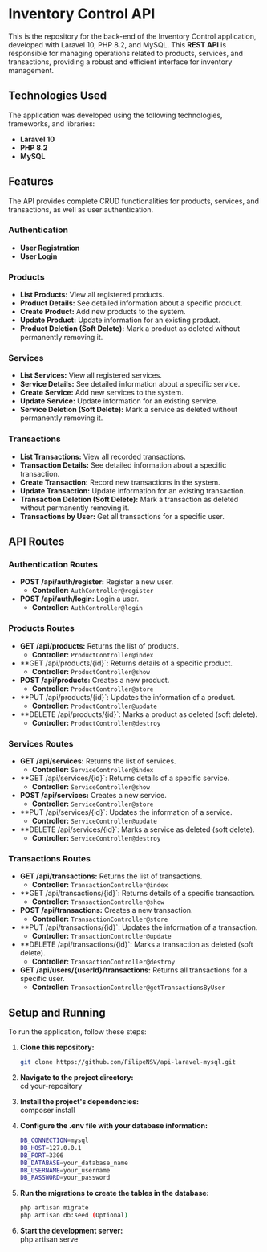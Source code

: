 # Inventory Control API

This is the repository for the back-end of the Inventory Control application, developed with Laravel 10, PHP 8.2, and MySQL. This **REST API** is responsible for managing operations related to products, services, and transactions, providing a robust and efficient interface for inventory management.

## Technologies Used

The application was developed using the following technologies, frameworks, and libraries:

- **Laravel 10**
- **PHP 8.2**
- **MySQL**

## Features

The API provides complete CRUD functionalities for products, services, and transactions, as well as user authentication.

### Authentication

- **User Registration**
- **User Login**

### Products

- **List Products:** View all registered products.
- **Product Details:** See detailed information about a specific product.
- **Create Product:** Add new products to the system.
- **Update Product:** Update information for an existing product.
- **Product Deletion (Soft Delete):** Mark a product as deleted without permanently removing it.

### Services

- **List Services:** View all registered services.
- **Service Details:** See detailed information about a specific service.
- **Create Service:** Add new services to the system.
- **Update Service:** Update information for an existing service.
- **Service Deletion (Soft Delete):** Mark a service as deleted without permanently removing it.

### Transactions

- **List Transactions:** View all recorded transactions.
- **Transaction Details:** See detailed information about a specific transaction.
- **Create Transaction:** Record new transactions in the system.
- **Update Transaction:** Update information for an existing transaction.
- **Transaction Deletion (Soft Delete):** Mark a transaction as deleted without permanently removing it.
- **Transactions by User:** Get all transactions for a specific user.

## API Routes

### Authentication Routes

- **POST /api/auth/register:** Register a new user.
  - **Controller:** `AuthController@register`
- **POST /api/auth/login:** Login a user.
  - **Controller:** `AuthController@login`

### Products Routes

- **GET /api/products:** Returns the list of products.
  - **Controller:** `ProductController@index`
- **GET /api/products/{id}`: Returns details of a specific product.
  - **Controller:** `ProductController@show`
- **POST /api/products:** Creates a new product.
  - **Controller:** `ProductController@store`
- **PUT /api/products/{id}`: Updates the information of a product.
  - **Controller:** `ProductController@update`
- **DELETE /api/products/{id}`: Marks a product as deleted (soft delete).
  - **Controller:** `ProductController@destroy`

### Services Routes

- **GET /api/services:** Returns the list of services.
  - **Controller:** `ServiceController@index`
- **GET /api/services/{id}`: Returns details of a specific service.
  - **Controller:** `ServiceController@show`
- **POST /api/services:** Creates a new service.
  - **Controller:** `ServiceController@store`
- **PUT /api/services/{id}`: Updates the information of a service.
  - **Controller:** `ServiceController@update`
- **DELETE /api/services/{id}`: Marks a service as deleted (soft delete).
  - **Controller:** `ServiceController@destroy`

### Transactions Routes

- **GET /api/transactions:** Returns the list of transactions.
  - **Controller:** `TransactionController@index`
- **GET /api/transactions/{id}`: Returns details of a specific transaction.
  - **Controller:** `TransactionController@show`
- **POST /api/transactions:** Creates a new transaction.
  - **Controller:** `TransactionController@store`
- **PUT /api/transactions/{id}`: Updates the information of a transaction.
  - **Controller:** `TransactionController@update`
- **DELETE /api/transactions/{id}`: Marks a transaction as deleted (soft delete).
  - **Controller:** `TransactionController@destroy`
- **GET /api/users/{userId}/transactions:** Returns all transactions for a specific user.
  - **Controller:** `TransactionController@getTransactionsByUser`

## Setup and Running

To run the application, follow these steps:

1. **Clone this repository:**
   ```sh
   git clone https://github.com/FilipeNSV/api-laravel-mysql.git

2. **Navigate to the project directory:** \
cd your-repository

3. **Install the project's dependencies:** \
composer install

4. **Configure the .env file with your database information:**
   ```sh
   DB_CONNECTION=mysql
   DB_HOST=127.0.0.1
   DB_PORT=3306
   DB_DATABASE=your_database_name
   DB_USERNAME=your_username
   DB_PASSWORD=your_password

5. **Run the migrations to create the tables in the database:**
   ```sh
   php artisan migrate
   php artisan db:seed (Optional)

6. **Start the development server:** \
php artisan serve